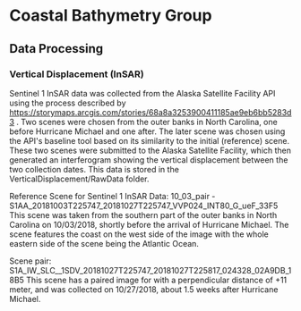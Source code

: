 # Coastal Bathymetry Group

## Data Processing

### Vertical Displacement (InSAR)
Sentinel 1 InSAR data was collected from the Alaska Satellite Facility API using the process described by https://storymaps.arcgis.com/stories/68a8a3253900411185ae9eb6bb5283d3 . Two scenes were chosen from the outer banks in North Carolina, one before Hurricane Michael and one after. The later scene was chosen using the API's baseline tool based on its similarity to the initial (reference) scene. These two scenes were submitted to the Alaska Satellite Facility, which then generated an interferogram showing the vertical displacement between the two collection dates. This data is stored in the VerticalDisplacement/RawData folder. 

Reference Scene for Sentinel 1 InSAR Data: 10_03_pair - S1AA_20181003T225747_20181027T225747_VVP024_INT80_G_ueF_33F5
This scene was taken from the southern part of the outer banks in North Carolina on 10/03/2018, shortly before the arrival of Hurricane Michael. The scene features the coast on the west side of the image with the whole eastern side of the scene being the Atlantic Ocean.

Scene pair: S1A_IW_SLC__1SDV_20181027T225747_20181027T225817_024328_02A9DB_18B5
This scene has a paired image for with a perpendicular distance of +11 meter, and was collected on 10/27/2018, about 1.5 weeks after Hurricane Michael.
